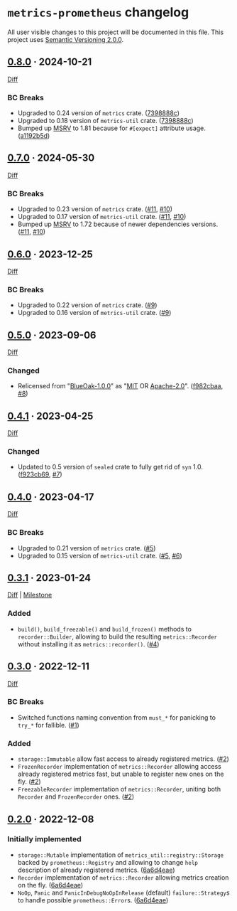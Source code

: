 `metrics-prometheus` changelog
==============================

All user visible changes to this project will be documented in this file. This project uses [Semantic Versioning 2.0.0].




## [0.8.0] · 2024-10-21
[0.8.0]: /../../tree/v0.8.0

[Diff](/../../compare/v0.7.0...v0.8.0)

### BC Breaks

- Upgraded to 0.24 version of `metrics` crate. ([7398888c])
- Upgraded to 0.18 version of `metrics-util` crate. ([7398888c])
- Bumped up [MSRV] to 1.81 because for `#[expect]` attribute usage. ([a1192b5d])

[7398888c]: /../../commit/7398888ce269abe305c4cd578df8cc17e81e4d61
[a1192b5d]: /../../commit/a1192b5d1d7d6069b82d10f71d7fc4e0583897c0




## [0.7.0] · 2024-05-30
[0.7.0]: /../../tree/v0.7.0

[Diff](/../../compare/v0.6.0...v0.7.0)

### BC Breaks

- Upgraded to 0.23 version of `metrics` crate. ([#11], [#10])
- Upgraded to 0.17 version of `metrics-util` crate. ([#11], [#10])
- Bumped up [MSRV] to 1.72 because of newer dependencies versions. ([#11], [#10])

[#10]: /../../issues/10
[#11]: /../../pull/11




## [0.6.0] · 2023-12-25
[0.6.0]: /../../tree/v0.6.0

[Diff](/../../compare/v0.5.0...v0.6.0)

### BC Breaks

- Upgraded to 0.22 version of `metrics` crate. ([#9])
- Upgraded to 0.16 version of `metrics-util` crate. ([#9])

[#9]: /../../pull/9




## [0.5.0] · 2023-09-06
[0.5.0]: /../../tree/v0.5.0

[Diff](/../../compare/v0.4.1...v0.5.0)

### Changed

- Relicensed from "[BlueOak-1.0.0]" as "[MIT] OR [Apache-2.0]". ([f982cbaa], [#8])

[Apache-2.0]: /../../blob/v0.5.0/LICENSE-APACHE
[BlueOak-1.0.0]: /../../blob/v0.4.1/LICENSE.md
[MIT]: /../../blob/v0.5.0/LICENSE
[f982cbaa]: /../../commit/f982cbaabcefb976e54159a9c758b19712b156ef
[#8]: /../../pull/8




## [0.4.1] · 2023-04-25
[0.4.1]: /../../tree/v0.4.1

[Diff](/../../compare/v0.4.0...v0.4.1)

### Changed

- Updated to 0.5 version of `sealed` crate to fully get rid of `syn` 1.0. ([f923cb69], [#7])

[f923cb69]: /../../commit/f923cb69553ee624213b7df179c95137134843e3
[#7]: /../../pull/7




## [0.4.0] · 2023-04-17
[0.4.0]: /../../tree/v0.4.0

[Diff](/../../compare/v0.3.1...v0.4.0)

### BC Breaks

- Upgraded to 0.21 version of `metrics` crate. ([#5])
- Upgraded to 0.15 version of `metrics-util` crate. ([#5], [#6])

[#5]: /../../pull/5
[#6]: /../../pull/6




## [0.3.1] · 2023-01-24
[0.3.1]: /../../tree/v0.3.1

[Diff](/../../compare/v0.3.0...v0.3.1) | [Milestone](/../../milestone/1)

### Added

- `build()`, `build_freezable()` and `build_frozen()` methods to `recorder::Builder`, allowing to build the resulting `metrics::Recorder` without installing it as `metrics::recorder()`. ([#4])

[#4]: /../../pull/4




## [0.3.0] · 2022-12-11
[0.3.0]: /../../tree/v0.3.0

[Diff](/../../compare/v0.2.0...v0.3.0)

### BC Breaks

- Switched functions naming convention from `must_*` for panicking to `try_*` for fallible. ([#1])

### Added

- `storage::Immutable` allow fast access to already registered metrics. ([#2])
- `FrozenRecorder` implementation of `metrics::Recorder` allowing access already registered metrics fast, but unable to register new ones on the fly. ([#2])
- `FreezableRecorder` implementation of `metrics::Recorder`, uniting both `Recorder` and `FrozenRecorder` ones. ([#2])

[#1]: /../../pull/1
[#2]: /../../pull/2




## [0.2.0] · 2022-12-08
[0.2.0]: /../../tree/v0.2.0

### Initially implemented

- `storage::Mutable` implementation of `metrics_util::registry::Storage` backed by `prometheus::Registry` and allowing to change `help` description of already registered metrics. ([6a6d4eae])
- `Recorder` implementation of `metrics::Recorder` allowing metrics creation on the fly. ([6a6d4eae])
- `NoOp`, `Panic` and `PanicInDebugNoOpInRelease` (default) `failure::Strategy`s to handle possible `prometheus::Error`s. ([6a6d4eae])

[6a6d4eae]: /../../commit/6a6d4eaefaf6a89a9f26c4d28b440fb671cec75a




[MSRV]: https://doc.rust-lang.org/cargo/reference/manifest.html#the-rust-version-field
[Semantic Versioning 2.0.0]: https://semver.org
